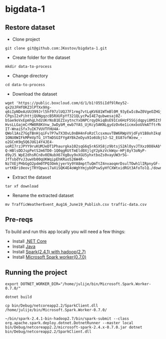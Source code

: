 # bigdata-1

## Restore dataset

- Clone project
```
git clone git@github.com:JKostov/bigdata-1.git
```
- Create folder for the dataset
```
mkdir data-to-process
```
- Change directory
```
cd data-to-process
```
- Download the dataset 
```
wget 'https://public.boxcloud.com/d/1/b1!O55iIdf9lRey52-qx2UJFHfOKZ3lPTXx9Xg-q6iIpNDeAzUU399Jrl5hf97zlUQJ7F1rmg7vtLqKV681WTmBl0M_93yEwIc8wZ0VgeOZHGj7nbmJzEMN6YuRc9_mVU2f9ErD7YJwrf2BmyrRJ-CPgsI2xPihttjQUNgqzcB5RXUFpYf321QLycPwI4E7qubwesaj0Z-bSae9oVxEpmhgLhdzUKrNsB1EZIxytncYxbNPCrqyDkiqBsE91Co6HzF5SGjdqpyi8M5IthhpX-HvsLLGajmCrMW8R8KVnw_3wDybM_ewb7YAS_UjKcy5AKNLgydzOv6e1icmxboUVmATftrRoAzQ3biuC4_P_AM4X-IT-WnaiSfx7uIK7VUVTFHU4A-QWol1AsZ7GgTBnHjqiFv7P7w7X3OvL0nBH4nFoRzClcsxmuvTBW6RWpVVjdFyV1B8ohIkqQNn6Rbr1a3WZasZ_5Kyr2I8FWd3pk4deU4YEbjAwg2OVt_OkSQdp65z0mjcbYlYUQFYhFGYuFbxahIQxbYTSQn1r_lMmHsEuiI9sslxv762D2FvUPAkNtvGyW06jGLM4JN0Wk3I1kVniSVSm95RU1UtJVIsQMYTKnpr5J7HGsmGpDYKjoCoDoYhnTKD6nxzzVnkEKedh27LmFvfZFBQPelFwAkbNSLvscbuUhwg2lLVMLlq4VAcnfjlhhpEdEbYeZawylwAzMH480UmVYhAG8Cv_xK4RKPKERyJnyVtadXot4xvtvBPlOzYyMGze5oUf59PJimiRKYlxHa86nGIM5QRkT1LXhH6b_237zJ30LsnH07VQoa1g5Y9-1ONU0WIFkMPmVpTG_1YTmDSGIFYgAYBkZeDyu9Io6UbjSJ-S2_EG87ofWzew_-o2GCnK9q5Q6JUG14Y4JE4-uoRI7rzJPYY9ruKUMJeDT1Phaurgka102sqG6q5rASXS8jz9btsjS2AlOyvJTXxz0O8kAbYKQkDaa5Mo8lgytbAcua-Q-HBlsDDJspPetS2m6TD0-1Q0qgRUtTmEld0XjlgY2pkzVckWqv-HPj8yY3oNyP-d9yJ5_WpE2dhsRCn8v0ENubX67XgBuy9xXGU5yhxtboZs0vayUW3r5G-JffsbdYvJ3uwVb00qUKWqipEhKRuo526W4R-Nz7XEjPHbGgO2pdm0TPQ3OmkjyerVy9YA8mptTuQmTtZ4nvaoqmrDsulTOwh1lIRpnyGF-urtKBri0eovjTRYOpwvi7aXiSQK4E4oWghYmjybOPswSyHfCXWtxidRGt3AfoTolQ./download'
```
- Extract the dataset
```
tar xf download
```
- Rename the extracted dataset
```
mv TrafficWeatherEvent_Aug16_June19_Publish.csv traffic-data.csv
```

## Pre-reqs

To build and run this app locally you will need a few things:
- Install [.NET Core](https://dotnet.microsoft.com/learn/data/spark-tutorial/install-dotnet)
- Install [Java](https://dotnet.microsoft.com/learn/data/spark-tutorial/install-pre-reqs)
- Install [Spark(2.4.1) with hadoop(2.7)](https://dotnet.microsoft.com/learn/data/spark-tutorial/install-spark)
- Install [Microsoft Spark worker(0.7.0)](https://dotnet.microsoft.com/learn/data/spark-tutorial/install-worker)

## Running the project

```
export DOTNET_WORKER_DIR="/home/julije/bin/Microsoft.Spark.Worker-0.7.0/"

dotnet build

cp bin/Debug/netcoreapp2.2/SparkClient.dll /home/julije/bin/Microsoft.Spark.Worker-0.7.0/

~/bin/spark-2.4.1-bin-hadoop2.7/bin/spark-submit --class org.apache.spark.deploy.dotnet.DotnetRunner --master local bin/Debug/netcoreapp2.2/microsoft-spark-2.4.x-0.7.0.jar dotnet bin/Debug/netcoreapp2.2/SparkClient.dll
```
